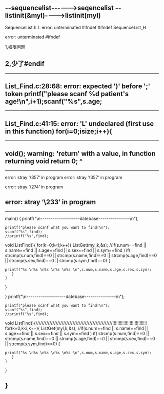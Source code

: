 --sequencelist------>seqencelist
--listinit(&myl)---->listinit(myl)
---
SequenceList.h:1: error: unterminated #ifndef
 #ifndef SequenceList_H



 error: unterminated #ifndef

1,权限问题

2,少了#endif
---

                                            
---
List_Find.c:28:68: error: expected ')' before ';' token
     printf("please scanf %d patient's age!\n",i+1);scanf("%s",s.age;
---

---
List_Find.c:41:15: error: 'L' undeclared (first use in this function)
     for(i=0;i<L->size;i++){
---

---
void();
 warning: 'return' with a value, in function returning void
     return 0;
            ^
---

---
error: stray ‘\357’ in program
error: stray ‘\357’ in program

error: stray ‘\274’ in program

error: stray ‘\233’ in program
---


---
main()
{
printf("\n--------------------datebase----------------\n");

    printf("please scanf what you want to find!\n");
    scanf("%s",find);
    //printf("%s",find);


void    ListFind(){
    for(k=0;k<i;k++){
        ListGet(myl,k,&s); //if(s.num==find   ||  s.name==find   ||  s.age==find   ||  s.sex==find   ||  s.sym==find  )
       if( strcmp(s.num,find)==0  ||  strcmp(s.name,find)==0  || strcmp(s.age,find)==0 ||  strcmp(s.sex,find)==0  || strcmp(s.sym,find)==0)
      {
         
    printf("%s \n%s \n%s \n%s \n%s \n",s.num,s.name,s.age,s.sex,s.sym);
       }
    }
}

}
printf("\n--------------------datebase----------------\n");

    printf("please scanf what you want to find!\n");
    scanf("%s",find);
    //printf("%s",find);


void    ListFind(){//////////////////////////////////////////////////!!!!!!!!!!!!!!!!!!!!!!!!!!!!
    for(k=0;k<i;k++){
        ListGet(myl,k,&s); //if(s.num==find   ||  s.name==find   ||  s.age==find   ||  s.sex==find   ||  s.sym==find  )
       if( strcmp(s.num,find)==0  ||  strcmp(s.name,find)==0  || strcmp(s.age,find)==0 ||  strcmp(s.sex,find)==0  || strcmp(s.sym,find)==0)
      {
         
    printf("%s \n%s \n%s \n%s \n%s \n",s.num,s.name,s.age,s.sex,s.sym);
       }
    }
}

   

    
}
---
